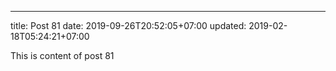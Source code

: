 ---
title: Post 81
date: 2019-09-26T20:52:05+07:00
updated: 2019-02-18T05:24:21+07:00

This is content of post 81